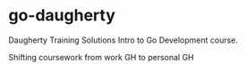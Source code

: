 # go-daugherty
Daugherty Training Solutions Intro to Go Development course.

Shifting coursework from work GH to personal GH
